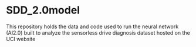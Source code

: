 # SDD_2.0model
This repository holds the data and code used to run the neural network (AI2.0) built to analyze the sensorless drive diagnosis dataset hosted on the UCI website
